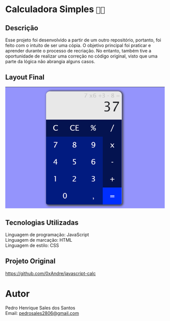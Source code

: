 # Calculadora Simples `🔢➗`
## Descrição
Esse projeto foi desenvolvido a partir de um outro repositório, portanto, foi feito com o intuito de ser uma cópia. O objetivo principal foi praticar e aprender durante o processo de recriação. No entanto, também tive a oportunidade de realizar uma correção no código original, visto que uma parte da lógica não abrangia alguns casos.

## Layout Final

![Calculadora Simples](/imagens/calculator-pic-two.png)

## Tecnologias Utilizadas
Linguagem de programação: JavaScript <br>
Linguagem de marcação: HTML <br>
Linguagem de estilo: CSS <br>

## Projeto Original
https://github.com/0xAndre/javascript-calc

# Autor
Pedro Henrique Sales dos Santos <br>
Email: pedrosales2806@gmail.com
